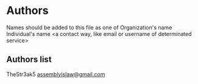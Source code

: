 # Authors

Names should be added to this file as one of
	Organization's name
	Individual's name <a contact way, like email or username of determinated service>

## Authors list

TheStr3ak5 <assemblyislaw@gmail.com>